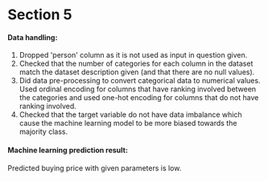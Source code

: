 # Section 5

#### Data handling:
1. Dropped 'person' column as it is not used as input in question given.
2. Checked that the number of categories for each column in the dataset match the dataset description given (and that there are no null values).
3. Did data pre-processing to convert categorical data to numerical values. Used ordinal encoding for columns that have ranking involved between the categories and used one-hot encoding for columns that do not have ranking involved.
4. Checked that the target variable do not have data imbalance which cause the machine learning model to be more biased towards the majority class.

#### Machine learning prediction result:
Predicted buying price with given parameters is low.